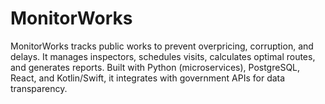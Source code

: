 # MonitorWorks
MonitorWorks tracks public works to prevent overpricing, corruption, and delays. It manages inspectors, schedules visits, calculates optimal routes, and generates reports. Built with Python (microservices), PostgreSQL, React, and Kotlin/Swift, it integrates with government APIs for data transparency.

